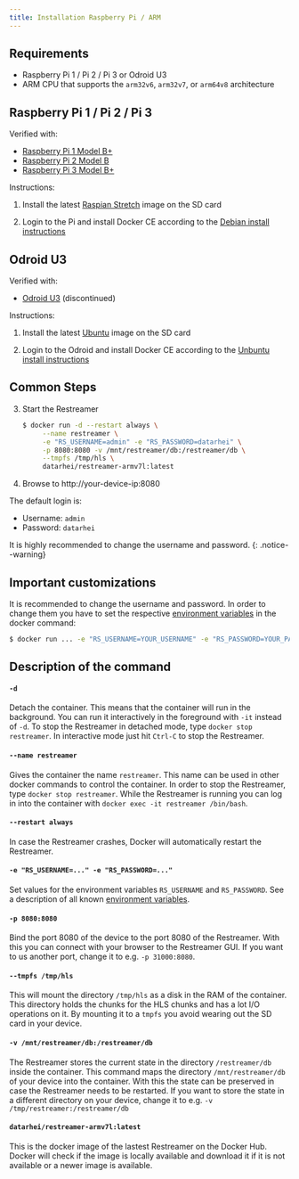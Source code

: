```yaml
---
title: Installation Raspberry Pi / ARM
---
```


## Requirements

* Raspberry Pi 1 / Pi 2 / Pi 3 or Odroid U3
* ARM CPU that supports the `arm32v6`, `arm32v7`, or `arm64v8` architecture

## Raspberry Pi 1 / Pi 2 / Pi 3

Verified with:

* [Raspberry Pi 1 Model B+](https://www.raspberrypi.org/products/model-b-plus/)
* [Raspberry Pi 2 Model B](https://www.raspberrypi.org/products/raspberry-pi-2-model-b/)
* [Raspberry Pi 3 Model B+](https://www.raspberrypi.org/products/raspberry-pi-3-model-b-plus/)

Instructions:

1. Install the latest [Raspian Stretch](https://www.raspberrypi.org/downloads/raspbian/) image on the SD card

2. Login to the Pi and install Docker CE according to the [Debian install instructions](https://docs.docker.com/install/linux/docker-ce/debian/#install-from-a-package)

## Odroid U3

Verified with:

* [Odroid U3](http://www.hardkernel.com/main/products/prdt_info.php?g_code=g138745696275) (discontinued)

Instructions:

1. Install the latest [Ubuntu](https://com.odroid.com/sigong/nf_file_board/nfile_board.php) image on the SD card

2. Login to the Odroid and install Docker CE according to the [Unbuntu install instructions](https://docs.docker.com/install/linux/docker-ce/ubuntu/#install-from-a-package)


## Common Steps

3. Start the Restreamer   
   ```sh
   $ docker run -d --restart always \
        --name restreamer \
        -e "RS_USERNAME=admin" -e "RS_PASSWORD=datarhei" \
        -p 8080:8080 -v /mnt/restreamer/db:/restreamer/db \
        --tmpfs /tmp/hls \
        datarhei/restreamer-armv7l:latest
   ```
4. Browse to http://your-device-ip:8080

The default login is:

* Username: `admin`
* Password: `datarhei`

It is highly recommended to change the username and password.
{: .notice--warning}

## Important customizations

It is recommended to change the username and password. In order to change them you have to set the respective [environment variables](references-environment-vars.html)
in the docker command:

```sh
$ docker run ... -e "RS_USERNAME=YOUR_USERNAME" -e "RS_PASSWORD=YOUR_PASSWORD" ...
```

## Description of the command

#### `-d`

Detach the container. This means that the container will run in the background. You can run it interactively in the foreground with
`-it` instead of `-d`. To stop the Restreamer in detached mode, type `docker stop restreamer`. In interactive mode just hit `Ctrl-C` to
stop the Restreamer.

#### `--name restreamer`

Gives the container the name `restreamer`. This name can be used in other docker commands to control the container. In order to
stop the Restreamer, type `docker stop restreamer`. While the Restreamer is running you can log in into the container with `docker exec -it restreamer /bin/bash`.

#### `--restart always`

In case the Restreamer crashes, Docker will automatically restart the Restreamer.

#### `-e "RS_USERNAME=..." -e "RS_PASSWORD=..."`

Set values for the environment variables `RS_USERNAME` and `RS_PASSWORD`. See a description of all known [environment variables](references-environment-vars.html).

#### `-p 8080:8080`

Bind the port 8080 of the device to the port 8080 of the Restreamer. With this you can connect with your browser to the Restreamer GUI.
If you want to us another port, change it to e.g. `-p 31000:8080`.

#### `--tmpfs /tmp/hls`

This will mount the directory `/tmp/hls` as a disk in the RAM of the container. This directory holds the chunks for the HLS chunks and has a lot I/O
operations on it. By mounting it to a `tmpfs` you avoid wearing out the SD card in your device.

#### `-v /mnt/restreamer/db:/restreamer/db`

The Restreamer stores the current state in the directory `/restreamer/db` inside the container. This command maps the directory `/mnt/restreamer/db`
of your device into the container. With this the state can be preserved in case the Restreamer needs to be restarted. If you want to store
the state in a different directory on your device, change it to e.g. `-v /tmp/restreamer:/restreamer/db`

#### `datarhei/restreamer-armv7l:latest`

This is the docker image of the lastest Restreamer on the Docker Hub. Docker will check if the image is locally available
and download it if it is not available or a newer image is available.
